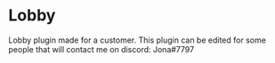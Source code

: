 # Lobby
Lobby plugin made for a customer.
This plugin can be edited for some people that will contact me on discord: Jona#7797
